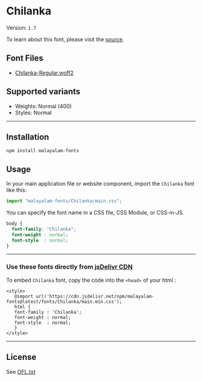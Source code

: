 # Chilanka

Version: `1.7`

To learn about this font, please visit the [source](https://gitlab.com/smc/fonts/chilanka).

## Font Files

* [Chilanka-Regular.woff2](Chilanka-Regular.woff2)

## Supported variants

* Weights: Normal (400)
* Styles: Normal

---

## Installation

```shell
npm install malayalam-fonts
```
## Usage

In your main application file or website component, import the `Chilanka` font like this:

```javascript
import "malayalam-fonts/Chilanka/main.css";
```
You can specify the font name in a CSS file, CSS Module, or CSS-in-JS.

```css
body {
  font-family: "Chilanka";
  font-weight : normal;
  font-style  : normal;
}
```
---

### Use these fonts directly from [jsDelivr CDN](https://www.jsdelivr.com/package/npm/malayalam-fonts)

To embed `Chilanka` font, copy the code into the `<head>` of your html :

````
<style>
   @import url('https://cdn.jsdelivr.net/npm/malayalam-fonts@latest/fonts/Chilanka/main.min.css');
   html {
   font-family : 'Chilanka';
   font-weight : normal;
   font-style  : normal;
   }
</style>
````
---
## License

See [OFL.txt](OFL.txt)